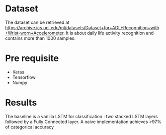 # Dataset
The dataset can be retrieved at https://archive.ics.uci.edu/ml/datasets/Dataset+for+ADL+Recognition+with+Wrist-worn+Accelerometer.
It is about daily life activity recognition and contains more than 1000 samples.

# Pre requisite
- Keras
- Tensorflow
- Numpy

# Results
The baseline is a vanilla LSTM for classification : two stacked LSTM layers followed by a Fully Connected layer.
A naive implementation achieves >97% of categorical accuracy
